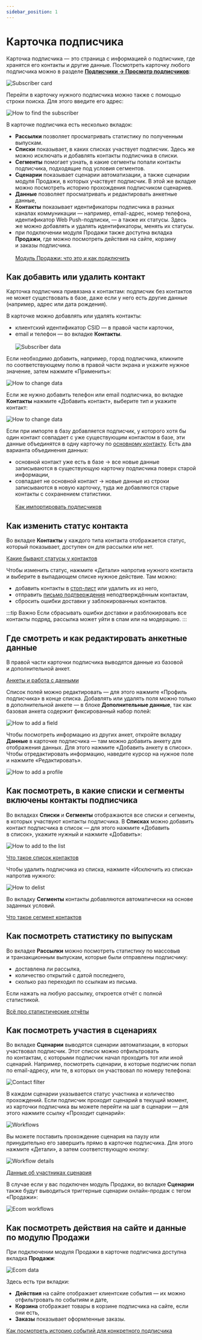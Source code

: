 ```yaml
---
sidebar_position: 1
---
```


# Карточка подписчика

Карточка подписчика — это страница с информацией о подписчике, где хранятся его контакты и другие данные. Посмотреть карточку любого подписчика можно в&nbsp;разделе [**Подписчики &rarr; Просмотр подписчиков**](https://app.sendsay.ru/subscribers/contacts):

![Subscriber card](/img/subscribers/subscriber-data/subscriber-profile/subscriber-card.png)

Перейти в&nbsp;карточку нужного подписчика можно также с&nbsp;помощью строки поиска. Для&nbsp;этого введите его адрес:

![How to find the subscriber](/img/subscribers/subscriber-data/subscriber-profile/how-to-find-the-subscriber.gif)

В&nbsp;карточке подписчика есть несколько вкладок:

- **Рассылки** позволяет просматривать статистику по&nbsp;полученным выпускам.
- **Списки** показывает, в&nbsp;каких списках участвует подписчик. Здесь&nbsp;же можно исключать и&nbsp;добавлять контакты подписчика в&nbsp;списки.
- **Сегменты** помогает узнать, в&nbsp;какие сегменты попали контакты подписчика, подходящие под&nbsp;условия сегментов.
- **Сценарии** показывает сценарии автоматизации, а&nbsp;также сценарии модуля Продажи, в&nbsp;которых участвует подписчик. В&nbsp;этой&nbsp;же вкладке можно посмотреть историю прохождения подписчиком сценариев.
- **Данные** позволяет просматривать и&nbsp;редактировать анкетные данные,
- **Контакты** показывает идентификаторы подписчика в&nbsp;разных каналах коммуникации — например, email-адрес, номер телефона, идентификатор Web Push-подписки, — а&nbsp;также их&nbsp;статусы. Здесь же&nbsp;можно добавлять и&nbsp;удалять идентификаторы, менять их&nbsp;статусы.
- при подключении модуля Продажи также доступна вкладка **Продажи**, где можно посмотреть действия на&nbsp;сайте, корзину и&nbsp;заказы подписчика.<br/><br/>
  [Модуль Продажи: что это и как подключить](https://docs.sendsay.ru/ecom/how-to-connect-ecom)

## Как добавить или удалить контакт

Карточка подписчика привязана к&nbsp;контактам: подписчик без контактов не&nbsp;может существовать в&nbsp;базе, даже если у&nbsp;него есть другие данные (например, адрес или дата рождения).

В&nbsp;карточке можно добавлять или удалять контакты:

- клиентский идентификатор CSID&nbsp;&mdash; в&nbsp;правой части карточки,
- email и&nbsp;телефон&nbsp;&mdash; во&nbsp;вкладке **Контакты**.<br/><br/>
  ![Subscriber data](/img/subscribers/subscriber-data/subscriber-profile/subscriber-data.png)

Если необходимо добавить, например, город подписчика, кликните по&nbsp;соответствующему полю в&nbsp;правой части экрана и&nbsp;укажите нужное значение, затем нажмите &laquo;Применить&raquo;:

![How to change data](/img/subscribers/subscriber-data/subscriber-profile/how-to-change-data.gif)

Если&nbsp;же нужно добавить телефон или email подписчика, во&nbsp;вкладке **Контакты** нажмите &laquo;Добавить контакт&raquo;, выберите тип и&nbsp;укажите контакт:

![How to change data](/img/subscribers/subscriber-data/subscriber-profile/how-to-change-data1.gif)

Если при импорте в&nbsp;базу добавляется подписчик, у&nbsp;которого хотя&nbsp;бы один контакт совпадает с&nbsp;уже существующим контактом в&nbsp;базе, эти данные объединятся в&nbsp;одну карточку по&nbsp;[основному контакту](https://docs.sendsay.ru/subscribers/import-and-export/how-to-prepare-file-for-import/#4-основной-контакт). Есть два варианта объединения данных:<br/>

- основной контакт уже есть в&nbsp;базе &rarr; все новые данные записываются в&nbsp;существующую карточку подписчика поверх старой информации,
- совпадает не&nbsp;основной контакт &rarr; новые данные из&nbsp;строки записываются в&nbsp;новую карточку, туда&nbsp;же добавляются старые контакты с&nbsp;сохранением статистики.<br/><br/>
  [Как импортировать подписчиков](https://docs.sendsay.ru/subscribers/import-and-export/how-to-import-subscribers)

## Как изменить статус контакта

Во&nbsp;вкладке **Контакты** у&nbsp;каждого типа контакта отображается статус, который показывает, доступен он&nbsp;для рассылки или нет.

[Какие бывают статусы у контактов](https://docs.sendsay.ru/subscribers/contacts/contact-status)

Чтобы изменить статус, нажмите &laquo;Детали&raquo; напротив нужного контакта и&nbsp;выберите в&nbsp;выпадающем списке нужное действие. Там можно:

- добавить контакты в&nbsp;[стоп-лист](https://docs.sendsay.ru/subscribers/contacts/stop-lists) или удалить их из него,
- отправить [письмо подтверждения](https://docs.sendsay.ru/subscribers/contacts/how-to-activate-inactive-contacts/#активация-через-письмо-подтверждения) неподтверждённым контактам,
- сбросить ошибки доставки у&nbsp;заблокированных контактов.

:::tip Важно
Если сбрасывать ошибки доставки и разблокировать все контакты подряд, рассылка может уйти в спам или на модерацию.
:::

## Где смотреть и как редактировать анкетные данные

В&nbsp;правой части карточки подписчика выводятся данные из&nbsp;базовой и&nbsp;дополнительной анкет.

[Анкеты и&nbsp;работа с&nbsp;данными](https://docs.sendsay.ru/subscribers/subscriber-data/data-groups)<br/>

Список полей можно редактировать&nbsp;&mdash; для этого нажмите &laquo;Профиль подписчика&raquo; в&nbsp;конце списка. Добавлять или удалять поля можно только в&nbsp;дополнительной анкете&nbsp;&mdash; в&nbsp;блоке **Дополнительные данные**, так как базовая анкета содержит фиксированный набор полей:

![How to add a field](/img/subscribers/subscriber-data/subscriber-profile/how-to-add-field.gif)<br/>

Чтобы посмотреть информацию из&nbsp;других анкет, откройте вкладку **Данные** в карточке подписчика — там можно добавить анкету для отображения данных. Для этого нажмите &laquo;Добавить анкету в&nbsp;список&raquo;. Чтобы отредактировать информацию, наведите курсор на&nbsp;нужное поле и&nbsp;нажмите &laquo;Редактировать&raquo;.

![How to add a profile](/img/subscribers/subscriber-data/subscriber-profile/how-to-add-profile.gif)<br/>

## Как посмотреть, в какие списки и сегменты включены контакты подписчика

Во&nbsp;вкладках **Списки** и&nbsp;**Сегменты** отображаются все списки и&nbsp;сегменты, в&nbsp;которых участвуют контакты подписчика. В&nbsp;**Списках** можно добавить контакт подписчика в&nbsp;список&nbsp;&mdash; для этого нажмите &laquo;Добавить в&nbsp;список&raquo;, укажите нужный и&nbsp;нажмите &laquo;Добавить&raquo;:

![How to add to the list](/img/subscribers/subscriber-data/subscriber-profile/how-to-add-to-the-list.gif)<br/>

[Что такое список контактов](https://docs.sendsay.ru/subscribers/lists-and-segments/what-is-list)<br/>

Чтобы удалить подписчика из&nbsp;списка, нажмите &laquo;Исключить из&nbsp;списка&raquo; напротив нужного:

![How to delist](/img/subscribers/subscriber-data/subscriber-profile/how-to-delist.png)

Во&nbsp;вкладку **Сегменты** контакты добавляются автоматически на&nbsp;основе заданных условий.

[Что такое сегмент контактов](https://docs.sendsay.ru/subscribers/lists-and-segments/what-is-segment)

## Как посмотреть статистику по выпускам

Во&nbsp;вкладке **Рассылки** можно посмотреть статистику по&nbsp;массовыв и&nbsp;транзакционным выпускам, которые были отправлены подписчику:

- доставлена&nbsp;ли рассылка,
- количество открытий с датой последнего,
- сколько раз переходил по&nbsp;ссылкам из&nbsp;письма.

Если нажать на&nbsp;любую рассылку, откроется отчёт с&nbsp;полной статистикой.

[Всё про статистические отчёты](https://docs.sendsay.ru/statistics/all-about-campaign-reports)

## Как посмотреть участия в сценариях

Во&nbsp;вкладке **Сценарии** выводятся сценарии автоматизации, в&nbsp;которых участвовал подписчик. Этот список можно отфильтровать по&nbsp;контактам, с&nbsp;которыми подписчик начал проходить тот или&nbsp;иной сценарий. Например, посмотреть сценарии, в&nbsp;которые подписчик попал по&nbsp;email-адресу, или&nbsp;те, в&nbsp;которых он&nbsp;участвовал по&nbsp;номеру телефона:

![Contact filter](/img/subscribers/subscriber-data/subscriber-profile/contact-filter.png)

В&nbsp;каждом сценарии указывается статус участника и&nbsp;количество прохождений. Если подписчик проходит сценарий в&nbsp;текущий момент, из&nbsp;карточки подписчика вы&nbsp;можете перейти на&nbsp;шаг в&nbsp;сценарии&nbsp;&mdash; для этого нажмите ссылку &laquo;Проходит сценарий&raquo;:

![Workflows](/img/subscribers/subscriber-data/subscriber-profile/workflows.png)

Вы&nbsp;можете поставить прохождение сценария на&nbsp;паузу или принудительно его завершить прямо в&nbsp;карточке подписчика. Для этого нажмите &laquo;Детали&raquo;, а&nbsp;затем соответствующую кнопку:

![Workflow details](/img/subscribers/subscriber-data/subscriber-profile/workflow-details.png)

[Данные об участниках сценария](https://docs.sendsay.ru/automations/automation-with-workflows/statistics/#данные-обучастниках-сценария)<br/>

В&nbsp;случае если у&nbsp;вас подключен модуль Продажи, во&nbsp;вкладке **Сценарии** также будут выводиться триггерные сценарии онлайн-продаж с&nbsp;тегом «Продажи»:

![Ecom workflows](/img/subscribers/subscriber-data/subscriber-profile/ecom-workflows.png)

## Как посмотреть действия на сайте и данные по модулю Продажи

При подключении модуля Продажи в&nbsp;карточке подписчика доступна вкладка **Продажи**:

![Ecom data](/img/subscribers/subscriber-data/subscriber-profile/ecom.png)

Здесь есть три вкладки:

- **Действия** на&nbsp;сайте отображает клиентские события&nbsp;&mdash; их&nbsp;можно отфильтровать по&nbsp;событиям и&nbsp;дате,
- **Корзина** отображает товары в&nbsp;корзине подписчика на&nbsp;сайте, если они есть,
- **Заказы** показывает оформленные заказы.

[Как посмотреть историю событий для конкретного подписчика](https://docs.sendsay.ru/ecom/ecom-triggers#как-посмотреть-историю-событий-для-конкретного-подписчика)
